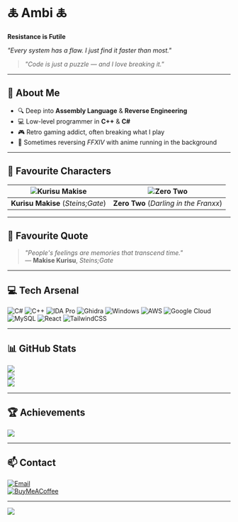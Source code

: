 
# 🜏 Ambi 🜏  
**Resistance is Futile**

*"Every system has a flaw. I just find it faster than most."*

> *"Code is just a puzzle — and I love breaking it."*

---

## 💫 About Me
- 🔍 Deep into **Assembly Language** & **Reverse Engineering**
- 💻 Low-level programmer in **C++** & **C#**
- 🎮 Retro gaming addict, often breaking what I play
- 🌸 Sometimes reversing *FFXIV* with anime running in the background

---


## 🌺 Favourite Characters
| ![Kurisu Makise](https://static.wikia.nocookie.net/steins-gate/images/9/9b/Kurisuanimee.jpg/revision/latest?cb=20230627090726) | ![Zero Two](https://s1.zerochan.net/Zero.Two.600.2807835.jpg) |
|---|---|
| **Kurisu Makise** (*Steins;Gate*) | **Zero Two** (*Darling in the Franxx*) |

---

## 📜 Favourite Quote
> *"People's feelings are memories that transcend time."*  
> — **Makise Kurisu**, *Steins;Gate*

---

## 💻 Tech Arsenal
![C#](https://img.shields.io/badge/-C%23-239120?style=for-the-badge&logo=csharp&logoColor=white)
![C++](https://img.shields.io/badge/-C++-00599C?style=for-the-badge&logo=cplusplus&logoColor=white)
![IDA Pro](https://img.shields.io/badge/-IDA%20Pro-2F4F4F?style=for-the-badge&logoColor=white)
![Ghidra](https://img.shields.io/badge/-Ghidra-BB0000?style=for-the-badge&logoColor=white)
![Windows](https://img.shields.io/badge/-Windows-0078D6?style=for-the-badge&logo=windows&logoColor=white)
![AWS](https://img.shields.io/badge/-AWS-FF9900?style=for-the-badge&logo=amazonaws&logoColor=white)
![Google Cloud](https://img.shields.io/badge/-Google%20Cloud-4285F4?style=for-the-badge&logo=googlecloud&logoColor=white)
![MySQL](https://img.shields.io/badge/-MySQL-4479A1?style=for-the-badge&logo=mysql&logoColor=white)
![React](https://img.shields.io/badge/-React-20232A?style=for-the-badge&logo=react&logoColor=61DAFB)
![TailwindCSS](https://img.shields.io/badge/-TailwindCSS-38B2AC?style=for-the-badge&logo=tailwindcss&logoColor=white)

---

## 📊 GitHub Stats
![](https://github-readme-stats.vercel.app/api?username=ishtarcs&theme=radical&hide_border=false&include_all_commits=true&count_private=true)  
![](https://nirzak-streak-stats.vercel.app/?user=ishtarcs&theme=radical&hide_border=false)  
![](https://github-readme-stats.vercel.app/api/top-langs/?username=ishtarcs&theme=radical&hide_border=false&layout=compact)

---

## 🏆 Achievements
![](https://github-profile-trophy.vercel.app/?username=ishtarcs&theme=radical&no-frame=false&no-bg=false&margin-w=4)

---

## 📫 Contact
[![Email](https://img.shields.io/badge/Email-ambiente%40gardenofroses.de-D14836?style=for-the-badge&logo=gmail&logoColor=white)](mailto:ambiente@gardenofroses.de)  
[![BuyMeACoffee](https://img.shields.io/badge/-Support%20Me-FFDD00?style=for-the-badge&logo=buymeacoffee&logoColor=black)](https://buymeacoffee.com/ambiente)

---

[![](https://visitcount.itsvg.in/api?id=ishtarcs&icon=0&color=1)](https://visitcount.itsvg.in)
